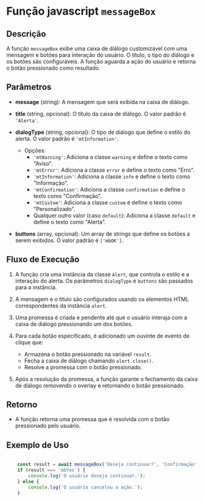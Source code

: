 # Função javascript `messageBox`

## Descrição

A função `messageBox` exibe uma caixa de diálogo customizável com uma mensagem e botões para interação do usuário. O título, o tipo do diálogo e os botões são configuráveis. A função aguarda a ação do usuário e retorna o botão pressionado como resultado.

## Parâmetros

- **message** (string): A mensagem que será exibida na caixa de diálogo.
- **title** (string, opcional): O título da caixa de diálogo. O valor padrão é `'Alerta'`.
- **dialogType** (string, opcional): O tipo de diálogo que define o estilo do alerta. O valor padrão é `'mtInformation'`.
  - Opções:
    - `'mtWarning'`: Adiciona a classe `warning` e define o texto como "Aviso".
    - `'mtError'`: Adiciona a classe `error` e define o texto como "Erro".
    - `'mtInformation'`: Adiciona a classe `info` e define o texto como "Informação".
    - `'mtConfirmation'`: Adiciona a classe `confirmation` e define o texto como "Confirmação".
    - `'mtCustom'`: Adiciona a classe `custom` e define o texto como "Personalizado".
    - Qualquer outro valor (caso `default`): Adiciona a classe `default` e define o texto como "Alerta".

- **buttons** (array, opcional): Um array de strings que define os botões a serem exibidos. O valor padrão é `['mbOK']`.

## Fluxo de Execução

1. A função cria uma instância da classe `Alert`, que controla o estilo e a interação do alerta. Os parâmetros `dialogType` e `buttons` são passados para a instância.

2. A mensagem e o título são configurados usando os elementos HTML correspondentes da instância `alert`.

3. Uma promessa é criada e pendente até que o usuário interaja com a caixa de diálogo pressionando um dos botões.

4. Para cada botão especificado, é adicionado um ouvinte de evento de clique que:
   - Armazena o botão pressionado na variável `result`.
   - Fecha a caixa de diálogo chamando `alert.close()`.
   - Resolve a promessa com o botão pressionado.
5. Após a resolução da promessa, a função garante o fechamento da caixa de diálogo removendo o overlay e retornando o botão pressionado.

## Retorno

- A função retorna uma promessa que é resolvida com o botão pressionado pelo usuário.

## Exemplo de Uso

```javascript

    const result = await messageBox('Deseja continuar?', 'Confirmação', 'mtWarning', ['mbYes','mbNo']);
    if (result === 'mbYes') {
        console.log('O usuário deseja continuar.');
    } else {
        console.log('O usuário cancelou a ação.');
    }
```

